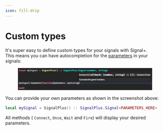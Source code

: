 ```yaml
---
icon: fill-drip
---
```


# Custom types

It's super easy to define custom types for your signals with Signal+.\
This means you can have autocompletion for the [parameters](https://create.roblox.com/docs/tutorials/fundamentals/coding-2/use-parameters-and-events) in your signals:

<div align="left"><figure><img src=".gitbook/assets/Custom type example.png" alt="Parameter autocompletion example"><figcaption></figcaption></figure></div>

You can provide your own parameters as shown in the screenshot above:

```lua
local mySignal = SignalPlus() :: SignalPlus.Signal<PARAMETERS_HERE>
```

All methods ( `Connect`, `Once`, `Wait` and `Fire`) will display your desired parameters.

